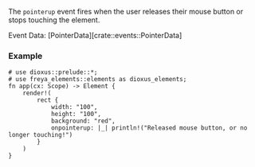 The `pointerup` event fires when the user releases their mouse button or stops touching the element.

Event Data: [PointerData][crate::events::PointerData]

### Example

```rust, no_run
# use dioxus::prelude::*;
# use freya_elements::elements as dioxus_elements;
fn app(cx: Scope) -> Element {
    render!(
        rect {
            width: "100",
            height: "100",
            background: "red",
            onpointerup: |_| println!("Released mouse button, or no longer touching!")
        }
    )
}
```